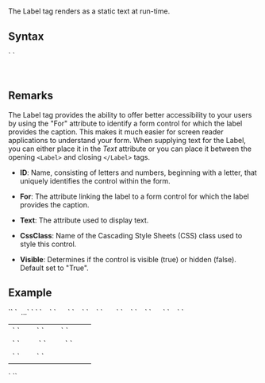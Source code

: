 # <Label>

<a name="top"></a>



The Label tag renders as a static text at run-time.

<a name="syntax"></a>

## Syntax

<div>`<Label`  
`    ID="_string_"`  
`    For="_string_"`  
`    Text="_string_"`  
`    CssClass="_string_"`  
`    Visible="**True**|False"`  
`/> `</div>

 <a name="remarks"></a>

## Remarks

The Label tag provides the ability to offer better accessibility to your users by using the "For" attribute to identify a form control for which the label provides the caption. This makes it much easier for screen reader applications to understand your form. When supplying text for the Label, you can either place it in the _Text_ attribute or you can place it between the opening `<Label>` and closing `</Label>` tags.

*   **ID**: Name, consisting of letters and numbers, beginning with a letter, that uniquely identifies the control within the form.  

*   **For**: The attribute linking the label to a form control for which the label provides the caption.  

*   **Text**: The attribute used to display text.  

*   **CssClass**: Name of the Cascading Style Sheets (CSS) class used to style this control.  

*   **Visible**: Determines if the control is visible (true) or hidden (false). Default set to "True".

<a name="example"></a>

## Example

<div>`<AddForm>`  
`  ...`  
` <table>`  
`    <tr>`  
`      <td>`  
`        <Label Id="lblFirstName" For="txtFirstName" Text="First Name" />`  
`        <TextBox Id="txtFirstName" DataField="FirstName" DataType="string" />`  
`      </td>`  
`    </tr>`  
`    <tr>`  
`       <td>`  
`         <Label Id="lblLastName" For="txtLastName" Text="Last Name" />`  
`         <TextBox Id="txtLastName" DataField="LastName" DataType="string" />`  
`       </td>`  
`    </tr>`  
`    <tr>`  
`      <td colspan="2">`  
`        <AddButton Text="Add" /> <CancelButton Text="Cancel" />`  
`       </td>`  
`    </tr>`  
`  </table>`  
`</AddForm>`</div>

